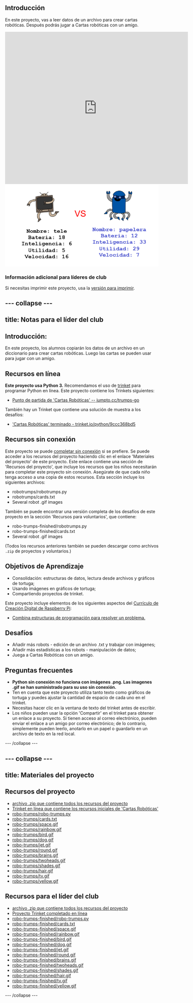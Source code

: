 ## Introducción

En este proyecto, vas a leer datos de un archivo para crear cartas robóticas. Después podrás jugar a Cartas robóticas con un amigo.

<div class="trinket">
  <iframe src="https://trinket.io/embed/python/9ccc368bd5?outputOnly=true&start=result" width="600" height="500" frameborder="0" marginwidth="0" marginheight="0" allowfullscreen>
  </iframe>
  <img src="images/robotrumps-finished.png">
</div>

### Información adicional para líderes de club

Si necesitas imprimir este proyecto, usa la [versión para imprimir](https://projects.raspberrypi.org/en/projects/robo-trumps/print).

## \--- collapse \---

## title: Notas para el líder del club

## Introducción:

En este proyecto, los alumnos copiarán los datos de un archivo en un diccionario para crear cartas robóticas. Luego las cartas se pueden usar para jugar con un amigo.

## Recursos en línea

**Este proyecto usa Python 3.** Recomendamos el uso de [trinket](https://trinket.io/) para programar Python en línea. Este proyecto contiene los Trinkets siguientes:

* [Punto de partida de 'Cartas Robóticas' -- jumpto.cc/trumps-go](http://jumpto.cc/trumps-go)

También hay un Trinket que contiene una solución de muestra a los desafíos:

* ['Cartas Robóticas' terminado - trinket.io/python/9ccc368bd5](https://trinket.io/python/9ccc368bd5)

## Recursos sin conexión

Este proyecto se puede [completar sin conexión](https://www.codeclubprojects.org/en-GB/resources/python-working-offline/) si se prefiere. Se puede acceder a los recursos del proyecto haciendo clic en el enlace 'Materiales del proyecto' de este proyecto. Este enlace contiene una sección de 'Recursos del proyecto', que incluye los recursos que los niños necesitarán para completar este proyecto sin conexión. Asegúrate de que cada niño tenga acceso a una copia de estos recursos. Esta sección incluye los siguientes archivos:

* robotrumps/robotrumps.py
* robotrumps/cards.txt
* Several robot .gif images

También se puede encontrar una versión completa de los desafíos de este proyecto en la sección 'Recursos para voluntarios', que contiene:

* robo-trumps-finished/robotrumps.py
* robo-trumps-finished/cards.txt
* Several robot .gif images

(Todos los recursos anteriores también se pueden descargar como archivos `.zip` de proyectos y voluntarios.)

## Objetivos de Aprendizaje

* Consolidación: estructuras de datos, lectura desde archivos y gráficos de tortuga;
* Usando imágenes en gráficos de tortuga;
* Compartiendo proyectos de trinket.

Este proyecto incluye elementos de los siguientes aspectos del [Currículo de Creación Digital de Raspberry Pi](http://rpf.io/curriculum):

* [Combina estructuras de programación para resolver un problema.](https://www.raspberrypi.org/curriculum/programming/builder)

## Desafíos

* Añadir más robots - edición de un archivo .txt y trabajar con imágenes;
* Añadir más estadísticas a los robots - manipulación de datos;
* Juega a Cartas Robóticas con un amigo.

## Preguntas frecuentes

* **Python sin conexión no funciona con imágenes .png. Las imagenes .gif se han suministrado para su uso sin conexión.**
* Ten en cuenta que este proyecto utiliza tanto texto como gráficos de tortuga y puedes ajustar la cantidad de espacio de cada uno en el trinket.
* Necesitas hacer clic en la ventana de texto del trinket antes de escribir.
* Los niños pueden usar la opción 'Compartir' en el trinket para obtener un enlace a su proyecto. Si tienen acceso al correo electrónico, pueden enviar el enlace a un amigo por correo electrónico; de lo contrario, simplemente pueden leerlo, anotarlo en un papel o guardarlo en un archivo de texto en la red local.

\--- /collapse \---

## \--- collapse \---

## title: Materiales del proyecto

## Recursos del proyecto

* [archivo .zip que contiene todos los recursos del proyecto](resources/robo-trumps-project-resources.zip)
* [Trinket en línea que contiene los recursos iniciales de 'Cartas Robóticas'](http://jumpto.cc/trumps-go)
* [robo-trumps/robo-trumps.py](resources/robo-trumps-robo-trumps.py)
* [robo-trumps/cards.txt](resources/robo-trumps-cards.txt)
* [robo-trumps/space.gif](resources/robo-trumps-space.gif)
* [robo-trumps/rainbow.gif](resources/robo-trumps-rainbow.gif)
* [robo-trumps/bird.gif](resources/robo-trumps-bird.gif)
* [robo-trumps/dog.gif](resources/robo-trumps-dog.gif)
* [robo-trumps/jet.gif](resources/robo-trumps-jet.gif)
* [robo-trumps/round.gif](resources/robo-trumps-round.gif)
* [robo-trumps/brains.gif](resources/robo-trumps-brains.gif)
* [robo-trumps/twoheads.gif](resources/robo-trumps-twoheads.gif)
* [robo-trumps/shades.gif](resources/robo-trumps-shades.gif)
* [robo-trumps/hair.gif](resources/robo-trumps-hair.gif)
* [robo-trumps/tv.gif](resources/robo-trumps-tv.gif)
* [robo-trumps/yellow.gif](resources/robo-trumps-yellow.gif)

## Recursos para el líder del club

* [archivo .zip que contiene todos los recursos del proyecto](resources/robotrumps-volunteer-resources.zip)
* [Proyecto Trinket completado en línea](https://trinket.io/python/9ccc368bd5)
* [robo-trumps-finished/robo-trumps.py](resources/robo-trumps-finished-robo-trumps.py)
* [robo-trumps-finished/cards.txt](resources/robo-trumps-finished-cards.txt)
* [robo-trumps-finished/space.gif](resources/robo-trumps-finished-space.gif)
* [robo-trumps-finished/rainbow.gif](resources/robo-trumps-finished-rainbow.gif)
* [robo-trumps-finished/bird.gif](resources/robo-trumps-finished-bird.gif)
* [robo-trumps-finished/dog.gif](resources/robo-trumps-finished-dog.gif)
* [robo-trumps-finished/jet.gif](resources/robo-trumps-finished-jet.gif)
* [robo-trumps-finished/round.gif](resources/robo-trumps-finished-round.gif)
* [robo-trumps-finished/brains.gif](resources/robo-trumps-finished-brains.gif)
* [robo-trumps-finished/twoheads.gif](resources/robo-trumps-finished-twoheads.gif)
* [robo-trumps-finished/shades.gif](resources/robo-trumps-finished-shades.gif)
* [robo-trumps-finished/hair.gif](resources/robo-trumps-finished-hair.gif)
* [robo-trumps-finished/tv.gif](resources/robo-trumps-finished-tv.gif)
* [robo-trumps-finished/yellow.gif](resources/robo-trumps-finished-yellow.gif)

\--- /collapse \---